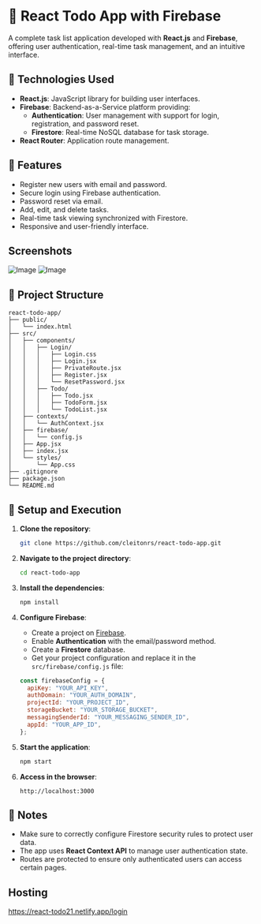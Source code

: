 # 📝 React Todo App with Firebase

A complete task list application developed with **React.js** and **Firebase**, offering user authentication, real-time task management, and an intuitive interface.

## 🚀 Technologies Used

- **React.js**: JavaScript library for building user interfaces.
- **Firebase**: Backend-as-a-Service platform providing:
  - **Authentication**: User management with support for login, registration, and password reset.
  - **Firestore**: Real-time NoSQL database for task storage.
- **React Router**: Application route management.

## 🎯 Features

- Register new users with email and password.
- Secure login using Firebase authentication.
- Password reset via email.
- Add, edit, and delete tasks.
- Real-time task viewing synchronized with Firestore.
- Responsive and user-friendly interface.

## Screenshots

![Image](https://github.com/user-attachments/assets/f6cdc23e-8334-4c24-88d1-ebe9cda62474)
![Image](https://github.com/user-attachments/assets/e7d302bc-5d86-49db-95c2-3ea53c06a324)

## 📂 Project Structure

```
react-todo-app/
├── public/
│   └── index.html
├── src/
│   ├── components/
│   │   ├── Login/
│   │   │   ├── Login.css
│   │   │   ├── Login.jsx
│   │   │   ├── PrivateRoute.jsx
│   │   │   ├── Register.jsx
│   │   │   └── ResetPassword.jsx
│   │   ├── Todo/
│   │   │   ├── Todo.jsx
│   │   │   ├── TodoForm.jsx
│   │   │   └── TodoList.jsx
│   ├── contexts/
│   │   └── AuthContext.jsx
│   ├── firebase/
│   │   └── config.js
│   ├── App.jsx
│   ├── index.jsx
│   └── styles/
│       └── App.css
├── .gitignore
├── package.json
└── README.md
```

## 🔧 Setup and Execution

1. **Clone the repository**:
   ```bash
   git clone https://github.com/cleitonrs/react-todo-app.git
   ```
2. **Navigate to the project directory**:
   ```bash
   cd react-todo-app
   ```
3. **Install the dependencies**:
   ```bash
   npm install
   ```
4. **Configure Firebase**:

   - Create a project on [Firebase](https://console.firebase.google.com/).
   - Enable **Authentication** with the email/password method.
   - Create a **Firestore** database.
   - Get your project configuration and replace it in the `src/firebase/config.js` file:

   ```javascript
   const firebaseConfig = {
     apiKey: "YOUR_API_KEY",
     authDomain: "YOUR_AUTH_DOMAIN",
     projectId: "YOUR_PROJECT_ID",
     storageBucket: "YOUR_STORAGE_BUCKET",
     messagingSenderId: "YOUR_MESSAGING_SENDER_ID",
     appId: "YOUR_APP_ID",
   };
   ```

5. **Start the application**:
   ```bash
   npm start
   ```
6. **Access in the browser**:
   ```
   http://localhost:3000
   ```

## 📌 Notes

- Make sure to correctly configure Firestore security rules to protect user data.
- The app uses **React Context API** to manage user authentication state.
- Routes are protected to ensure only authenticated users can access certain pages.

## Hosting

https://react-todo21.netlify.app/login